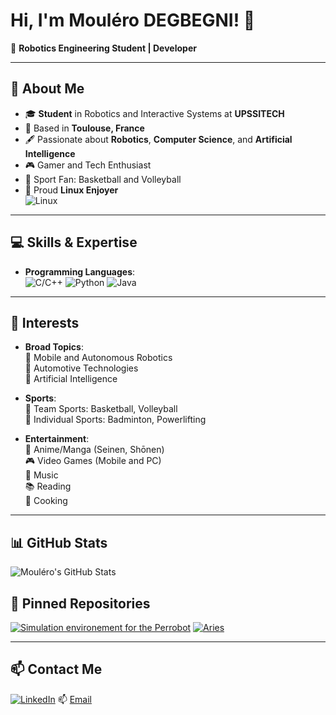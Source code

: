 # Hi, I'm **Mouléro DEGBEGNI**! 👋  
🔭 **Robotics Engineering Student | Developer**

---

## 🌟 About Me  
- 🎓 **Student** in Robotics and Interactive Systems at **UPSSITECH**  
- 📍 Based in **Toulouse, France**  
- 🖋️ Passionate about **Robotics**, **Computer Science**, and **Artificial Intelligence**  
- 🎮 Gamer and Tech Enthusiast  
- 🏀 Sport Fan: Basketball and Volleyball  
- 🐧 Proud **Linux Enjoyer**  
  ![Linux](https://img.shields.io/badge/Linux-FCC624?style=for-the-badge&logo=linux&logoColor=black)  

---

## 💻 Skills & Expertise  

- **Programming Languages**:  
  ![C/C++](https://img.shields.io/badge/-C/C++-00599C?style=for-the-badge&logo=c&logoColor=white)
  ![Python](https://img.shields.io/badge/-Python-3776AB?style=for-the-badge&logo=python&logoColor=white)
  ![Java](https://img.shields.io/badge/-Java-007396?style=for-the-badge&logo=java&logoColor=white)
---

## 🎯 Interests  

- **Broad Topics**:  
  🤖 Mobile and Autonomous Robotics  
  🚗 Automotive Technologies  
  🧠 Artificial Intelligence  

- **Sports**:  
  🏀 Team Sports: Basketball, Volleyball  
  🏸 Individual Sports: Badminton, Powerlifting  

- **Entertainment**:  
  🎥 Anime/Manga (Seinen, Shōnen)  
  🎮 Video Games (Mobile and PC)  
  🎵 Music  
  📚 Reading  
  🍳 Cooking  

---

## 📊 GitHub Stats  

![Mouléro's GitHub Stats](https://github-readme-stats.vercel.app/api?username=Andy-Mod&show_icons=true&theme=radical)  

## 📌 Pinned Repositories

[![Simulation environement for the Perrobot](https://github-readme-stats.vercel.app/api/pin/?username=yourusername&repo=reponame&theme=radical)](https://github.com/Andy-Mod/Simulation-environement-for-the-Perrobot)
[![Aries](https://github-readme-stats.vercel.app/api/pin/?username=yourusername&repo=reponame2&theme=radical)](https://github.com/Andy-Mod/Aries)

---

## 📫 Contact Me  

[![LinkedIn](https://img.shields.io/badge/LinkedIn-0077B5?style=for-the-badge&logo=linkedin&logoColor=white)](https://fr.linkedin.com/in/moul%C3%A9ro-degbegni-093a64286)
📫 [Email](mailto:moulero.degbegni@univ-tlse3.fr)

